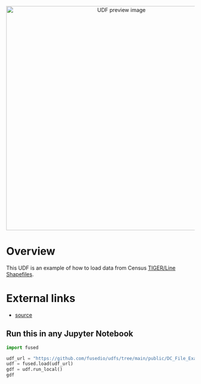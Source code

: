 <!--fused:preview-->
<p align="center"><img src="https://fused-magic.s3.us-west-2.amazonaws.com/thumbnails/udfs-staging/DC_File_Example.png" width="600" alt="UDF preview image"></p>

<!--fused:readme-->
# Overview

This UDF is an example of how to load data from Census [TIGER/Line Shapefiles](https://www.census.gov/geographies/mapping-files/time-series/geo/tiger-line-file.html).

# External links

- [source](https://www2.census.gov/geo/tiger/TIGER_RD18/STATE/11_DISTRICT_OF_COLUMBIA/11/)

## Run this in any Jupyter Notebook

```python
import fused

udf_url = "https://github.com/fusedio/udfs/tree/main/public/DC_File_Example"
udf = fused.load(udf_url)
gdf = udf.run_local()
gdf
```

